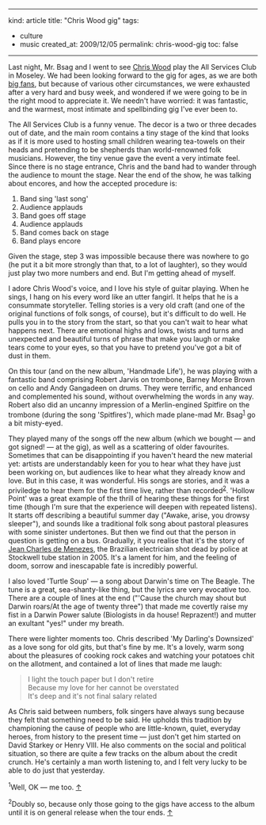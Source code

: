 -----
kind: article
title: "Chris Wood gig"
tags:
- culture
- music
created_at: 2009/12/05
permalink: chris-wood-gig
toc: false
-----

<p>Last night, Mr. Bsag and I went to see <a href="http://chriswoodmusic.co.uk/">Chris Wood</a> play the All Services Club in Moseley. We had been looking forward to the gig for ages, as we are both <a href="http://www.rousette.org.uk/blog/archives/moseley-folk-festival-2008/">big fans</a>, but because of various other circumstances, we were exhausted after a very hard and busy week, and wondered if we were going to be in the right mood to appreciate it. We needn't have worried: it was fantastic, and the warmest, most intimate and spellbinding gig I've ever been to.</p>

<p>The All Services Club is a funny venue. The decor is a two or three decades out of date, and the main room contains a tiny stage of the kind that looks as if it is more used to hosting small children wearing tea-towels on their heads and pretending to be shepherds than world-renowned folk musicians. However, the tiny venue gave the event a very intimate feel. Since there is no stage entrance, Chris and the band had to wander through the audience to mount the stage. Near the end of the show, he was talking about encores, and how the accepted procedure is:</p>

<ol>
<li>Band sing 'last song'</li>
<li>Audience applauds</li>
<li>Band goes off stage</li>
<li>Audience applauds</li>
<li>Band comes back on stage</li>
<li>Band plays encore</li>
</ol>

<p>Given the stage, step 3 was impossible because there was nowhere to go (he put it a bit more strongly than that, to a lot of laughter), so they would just play two more numbers and end. But I'm getting ahead of myself.</p>

<p>I adore Chris Wood's voice, and I love his style of guitar playing. When he sings, I hang on his every word like an utter fangirl. It helps that he is a consummate storyteller. Telling stories is a very old craft (and one of the original functions of folk songs, of course), but it's difficult to do well. He pulls you in to the story from the start, so that you can't wait to hear what happens next. There are emotional highs and lows, twists and turns and unexpected and beautiful turns of phrase that make you laugh or make tears come to your eyes, so that you have to pretend you've got a bit of dust in them.</p>

<p>On this tour (and on the new album, 'Handmade Life'), he was playing with a fantastic band comprising Robert Jarvis on trombone, Barney Morse Brown on cello and Andy Gangadeen on drums. They were terrific, and enhanced and complemented his sound, without overwhelming the words in any way. Robert also did an uncanny impression of a Merlin-engined Spitfire on the trombone (during the song 'Spitfires'), which made plane-mad Mr. Bsag<sup id="r1-51209"><a href="#f1-51209">1</a></sup> go a bit misty-eyed.</p>

<p>They played many of the songs off the new album (which we bought &mdash; and got signed! &mdash; at the gig), as well as a scattering of older favourites. Sometimes that can be disappointing if you haven't heard the new material yet: artists are understandably keen for you to hear what they have just been working on, but audiences like to hear what they already know and love. But in this case, it was wonderful. His songs are stories, and it was a priviledge to hear them for the first time live, rather than recorded<sup id="r2-51209"><a href="#f2-51209">2</a></sup>. 'Hollow Point' was a great example of the thrill of hearing these things for the first time (though I'm sure that the experience will deepen with repeated listens). It starts off describing a beautiful summer day ("Awake, arise, you drowsy sleeper"), and sounds like a traditional folk song about pastoral pleasures with some sinister undertones. But then we find out that the person in question is getting on a bus. Gradually, it you realise that it's the story of <a href="http://en.wikipedia.org/wiki/Jean_Charles_de_Menezes">Jean Charles de Menezes</a>, the Brazilian electrician shot dead by police at Stockwell tube station in 2005. It's a lament for him, and the feeling of doom, sorrow and inescapable fate is incredibly powerful.</p>

<p>I also loved 'Turtle Soup' &mdash; a song about Darwin's time on The Beagle. The tune is a great, sea-shanty-like thing, but the lyrics are very evocative too. There are a couple of lines at the end ("'Cause the church may shout but Darwin roars/At the age of twenty three") that made me covertly raise my fist in a Darwin Power salute (Biologists in da house! Reprazent!) and mutter an exultant "yes!" under my breath.</p>

<p>There were lighter moments too. Chris described 'My Darling's Downsized' as a love song for old gits, but that's fine by me. It's a lovely, warm song about the pleasures of cooking rock cakes and watching your potatoes chit on the allotment, and contained a lot of lines that made me laugh:</p>

<blockquote>
<p>I light the touch paper but I don't retire<br />
Because my love for her cannot be overstated<br />
It's deep and it's not final salary related</p>
</blockquote>

<p>As Chris said between numbers, folk singers have always sung because they felt that something need to be said. He upholds this tradition by championing the cause of people who are little-known, quiet, everyday heroes, from history to the present time &mdash; just don't get him started on David Starkey or Henry VIII. He also comments on the social and political situation, so there are quite a few tracks on the album about the credit crunch. He's certainly a man worth listening to, and I felt very lucky to be able to do just that yesterday.</p>

<p><sup id="f1-51209">1</sup>Well, OK &mdash; me too. <a href="#r1-51209">&uarr;</a></p>

<p><sup id="f2-51209">2</sup>Doubly so, because only those going to the gigs have access to the album until it is on general release when the tour ends. <a href="#r2-51209">&uarr;</a></p>



